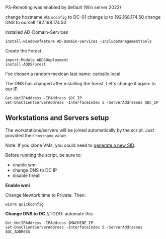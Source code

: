 PS-Remoting was enabled by default (Win server 2022)

change hostname via `sconfig` to DC-01
change ip to 192.168.174.50
change DNS to ourself 192.168.174.50

Installed AD-Domain-Services

```
install-windowsfeature AD-Domain-Services -IncludemanagementTools
```

Create the Forest
```
import-Module ADDSDeployment
install-ADDSForest
```

I've chosen a random mexican last name: carballo.local

The DNS has changed after installing the forest. Let's change it again: to our IP.

```
Get-NetIPAddress -IPAddress $DC_IP
Set-DnsClientServerAddress -InterfaceIndex 5 -ServerAddresses $DC_IP
```


## Workstations and Servers setup
The workstations/servers will be joined automatically by the script.
Just provided their `hostname` value.

Note: If you clone VMs, you could need to [generate a new SID](https://mivilisnet.wordpress.com/2017/06/29/changing-sid-of-cloned-vms/).

Before running the script, be sure to:
* enable wmi 
* change DNS to DC IP
* disable fireall

**Enable wmi**

Change Newtork time to Private. Then:
```
winrm quickconfig
```

**Change DNS to DC** //TODO: automate this

```
Get-NetIPAddress -IPAddress $MACHINE_IP
Set-DnsClientServerAddress -InterfaceIndex 5 -ServerAddresses $DC_ADDRESS
```




